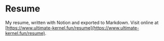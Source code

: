 # Resume

My resume, written with Notion and exported to Markdown. Visit online at [https://www.ultimate-kernel.fun/resume](https://www.ultimate-kernel.fun/resume).


